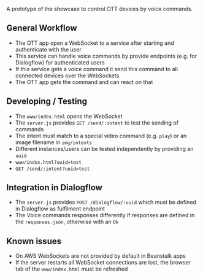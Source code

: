 A prototype of the showcase to control OTT devices by voice commands.

## General Workflow

* The OTT app open a WebSocket to a service after starting and authenticate with the user
* This service can handle voice commands by provide endpoints (e.g. for Dialogflow) for authenticated users
* If this service gets a voice command it send this command to all connected devices over the WebSockets
* The OTT app gets the command and can react on that

## Developing / Testing

* The `www/index.html` opens the WebSocket
* The `server.js` provides `GET /send/:intent` to test the sending of commands 
* The intent must match to a special video command (e.g. `play`) or an image filename in `img/intents`
* Different instances/users can be tested independently by providing an `uuid`
 * `www/index.html?uuid=test`
 * `GET /send/:intent?uuid=test`

## Integration in Dialogflow

* The `server.js` provides `POST /dialogflow/:uuid` which must be defined in Dialogflow as fulfilment endpoint
* The Voice commands responses differently if responses are defined in the `responses.json`, otherwise with an `Ok`

## Known issues

* On AWS WebSockets are not provided by default in Beanstalk apps
* If the server restarts all WebSocket connections are lost, the browser tab of the `www/index.html` must be refreshed
